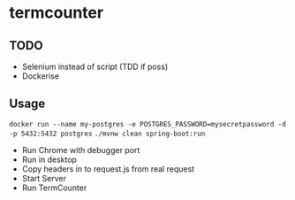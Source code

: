 # termcounter

## TODO
- Selenium instead of script (TDD if poss)
- Dockerise

## Usage

`docker run --name my-postgres -e POSTGRES_PASSWORD=mysecretpassword -d -p 5432:5432 postgres`
`./mvnw clean spring-boot:run`

- Run Chrome with debugger port
- Run in desktop
- Copy headers in to request.js from real request
- Start Server
- Run TermCounter

